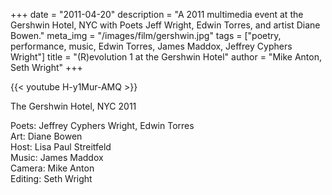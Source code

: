 +++
date = "2011-04-20"
description = "A 2011 multimedia event at the Gershwin Hotel, NYC with Poets Jeff Wright, Edwin Torres, and  artist Diane Bowen."
meta_img = "/images/film/gershwin.jpg"
tags = ["poetry, performance, music, Edwin Torres, James Maddox, Jeffrey Cyphers Wright"]
title = "(R)evolution 1 at the Gershwin Hotel"
author = "Mike Anton, Seth Wright"
+++

{{< youtube H-y1Mur-AMQ >}}

The Gershwin Hotel, NYC 2011

Poets: Jeffrey Cyphers Wright, Edwin Torres  
Art: Diane Bowen  
Host: Lisa Paul Streitfeld  
Music: James Maddox  
Camera: Mike Anton  
Editing: Seth Wright
